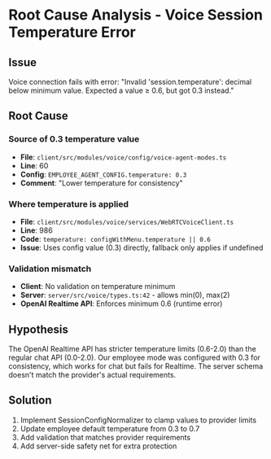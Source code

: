 # Root Cause Analysis - Voice Session Temperature Error

## Issue
Voice connection fails with error: "Invalid 'session.temperature': decimal below minimum value. Expected a value ≥ 0.6, but got 0.3 instead."

## Root Cause

### Source of 0.3 temperature value
- **File**: `client/src/modules/voice/config/voice-agent-modes.ts`
- **Line**: 60
- **Config**: `EMPLOYEE_AGENT_CONFIG.temperature: 0.3`
- **Comment**: "Lower temperature for consistency"

### Where temperature is applied
- **File**: `client/src/modules/voice/services/WebRTCVoiceClient.ts`
- **Line**: 986
- **Code**: `temperature: configWithMenu.temperature || 0.6`
- **Issue**: Uses config value (0.3) directly, fallback only applies if undefined

### Validation mismatch
- **Client**: No validation on temperature minimum
- **Server**: `server/src/voice/types.ts:42` - allows min(0), max(2)
- **OpenAI Realtime API**: Enforces minimum 0.6 (runtime error)

## Hypothesis
The OpenAI Realtime API has stricter temperature limits (0.6-2.0) than the regular chat API (0.0-2.0). Our employee mode was configured with 0.3 for consistency, which works for chat but fails for Realtime. The server schema doesn't match the provider's actual requirements.

## Solution
1. Implement SessionConfigNormalizer to clamp values to provider limits
2. Update employee default temperature from 0.3 to 0.7
3. Add validation that matches provider requirements
4. Add server-side safety net for extra protection